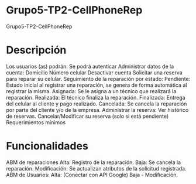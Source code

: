 # Grupo5-TP2-CellPhoneRep
Grupo5-TP2-CellPhoneRep

# Descripción
Los usuarios (as) podrán:
Se podrá autenticar
Administrar  datos de la cuenta:
Domicilio
Número celular
Desactivar cuenta
Solicitar una reserva para reparar su celular.
Seguimiento de la reparación por estado:
Pendiente: Estado inicial al registrar una reparación, se genera de forma automática al registrar la misma. 
Asignada: Se le asigna a un técnico que realizará la reparación. 
Realizada: El técnico finaliza la reparación. 
Finalizada: Entrega del celular al cliente y pago realizado.
Cancelada: Se cancela la reparación por parte del cliente y/o de la empresa.
Administrar la reserva:
Ver  histórico de reservas.
Cancelar/Modificar su reserva (solo si está pendiente)
Requerimientos mínimos


# Funcionalidades
ABM de reparaciones
Alta: Registro de la reparación. 
Baja: Se cancela la reparación.
Modificación: Se actualizan atributos de la solicitud registrada. 
ABM de Usuarios:
Alta: (Conectar con API Google)
Baja - Modificación.

